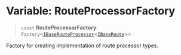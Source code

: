 # Variable: RouteProcessorFactory

> `const` **RouteProcessorFactory**: `Factory`\<[`IBaseRouteProcessor`](../interfaces/IBaseRouteProcessor.md)\<[`IBaseRoute`](../interfaces/IBaseRoute.md)\>\>

Factory for creating implementation of route processor types.
